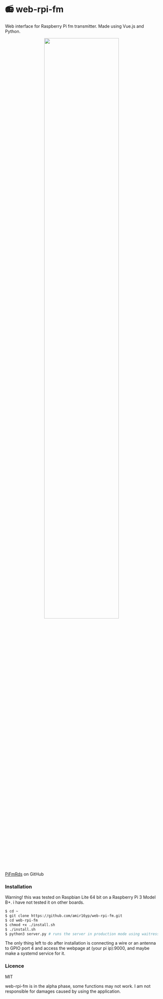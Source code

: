 # 📻 web-rpi-fm
Web interface for Raspberry Pi fm transmitter. Made using Vue.js and Python.

<p align="center">
 <img src="/static/img/preview.png" width="70%">
</p>

[PiFmRds] on GitHub


### Installation
Warning! this was tested on Raspbian Lite 64 bit on a Raspberry Pi 3 Model B+. i have not tested it on other boards.
```sh
$ cd ~
$ git clone https://github.com/amir16yp/web-rpi-fm.git
$ cd web-rpi-fm
$ chmod +x ./install.sh
$ ./install.sh
$ python3 server.py # runs the server in production mode using waitress, on port 9000
```
The only thing left to do after installation is connecting a wire or an antenna to GPIO port 4 and access the webpage at (your pi ip):9000, and maybe make a systemd service for it.

 ### Licence
 MIT

web-rpi-fm is in the alpha phase, some functions may not work.
I am not responsible for damages caused by using the application.

 [PiFmRds]: <https://github.com/ChristopheJacquet/PiFmRds>
